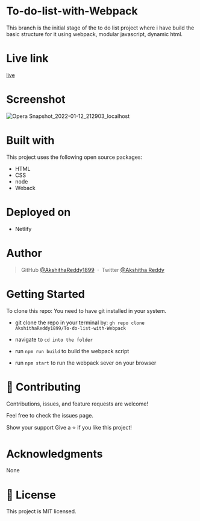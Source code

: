 # To-do-list-with-Webpack


This branch is the initial stage of the to do list project where i have build the basic structure for it using webpack, modular javascript, dynamic html.

# Live link

[live](https://stoic-varahamihira-e12175.netlify.app/)


# Screenshot

![Opera Snapshot_2022-01-12_212903_localhost](https://user-images.githubusercontent.com/70577783/149175717-d90d881b-b249-44e1-a0fe-1f984228e8e0.png)

# Built with
This project uses the following open source packages:

- HTML
- CSS
- node
- Weback

# Deployed on

- Netlify

# Author

> GitHub [@AkshithaReddy1899](https://github.com) &nbsp;&middot;&nbsp;
> Twitter [@Akshitha Reddy](https://twitter.com)

# Getting Started

To clone this repo: You need to have git installed in your system.

- git clone the repo in your terminal by: `gh repo clone AkshithaReddy1899/To-do-list-with-Webpack`
- navigate to 
`cd into the folder`

- run `npm run build` to build the webpack script
- run `npm start` to run the webpack sever on your browser

# 🤝 Contributing
Contributions, issues, and feature requests are welcome!

Feel free to check the issues page.

Show your support Give a ⭐️ if you like this project!

# Acknowledgments
None

# 📝 License
This project is MIT licensed.
